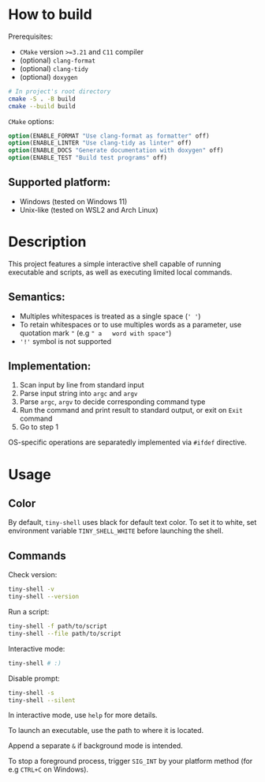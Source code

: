 # How to build

Prerequisites:
* `CMake` version `>=3.21` and `C11` compiler
* (optional) `clang-format`
* (optional) `clang-tidy`
* (optional) `doxygen`

```sh
# In project's root directory
cmake -S . -B build 
cmake --build build
```

`CMake` options:
```cmake
option(ENABLE_FORMAT "Use clang-format as formatter" off)
option(ENABLE_LINTER "Use clang-tidy as linter" off)
option(ENABLE_DOCS "Generate documentation with doxygen" off)
option(ENABLE_TEST "Build test programs" off)
```

## Supported platform: 

* Windows (tested on Windows 11)
* Unix-like (tested on WSL2 and Arch Linux) 

# Description

This project features a simple interactive shell capable of running executable and scripts, as well as executing limited local commands.

## Semantics:

* Multiples whitespaces is treated as a single space (`' '`)
* To retain whitespaces or to use multiples words as a parameter, use quotation mark `"` (e.g `" a   word with space"`)
* `'!'` symbol is not supported

## Implementation:

1. Scan input by line from standard input
1. Parse input string into `argc` and `argv`
1. Parse `argc`, `argv` to decide corresponding command type
1. Run the command and print result to standard output, or exit on `Exit` command
1. Go to step 1

OS-specific operations are separatedly implemented via `#ifdef` directive.

# Usage

## Color
By default, `tiny-shell` uses black for default text color. To set it to white, set environment variable `TINY_SHELL_WHITE` before launching the shell.

## Commands
Check version:
```sh
tiny-shell -v
tiny-shell --version
```
Run a script:
```sh
tiny-shell -f path/to/script
tiny-shell --file path/to/script
```
Interactive mode:
```sh
tiny-shell # :)
```
Disable prompt:
```sh
tiny-shell -s
tiny-shell --silent
```

In interactive mode, use `help` for more details. 

To launch an executable, use the path to where it is located. 

Append a separate `&` if background mode is intended.

To stop a foreground process, trigger `SIG_INT` by your platform method (for e.g `CTRL+C` on Windows).
